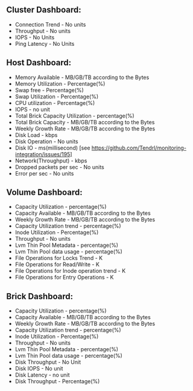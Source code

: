 
## Cluster Dashboard:

* Connection Trend - No units
* Throughput - No units
* IOPS - No Units
* Ping Latency - No Units

## Host Dashboard:

* Memory Available - MB/GB/TB according to the Bytes
* Memory Utilization - Percentage(%)
* Swap free - Percentage(%)
* Swap Utilization - Percentage(%)
* CPU utilization - Percentage(%)
* IOPS - no unit
* Total Brick Capacity Utilization - percentage(%)
* Total Brick Capacity - MB/GB/TB according to the Bytes
* Weekly Growth Rate -  MB/GB/TB according to the Bytes
* Disk Load - kbps
* Disk Operation - No units
* Disk IO - ms(millisecond) [see https://github.com/Tendrl/monitoring-integration/issues/195]
* Network(Throughput) - kbps
* Dropped packets per sec - No units
* Error per sec - No units

## Volume Dashboard:

* Capacity Utilization - percentage(%)
* Capacity Available - MB/GB/TB according to the Bytes
* Weekly Growth Rate -  MB/GB/TB according to the Bytes
* Capacity Utilization trend -  percentage(%)
* Inode Utilization - Percentage(%)
* Throughput - No units
* Lvm Thin Pool Metadata -  percentage(%)
* Lvm Thin Pool data usage -  percentage(%)
* File Operations for Locks Trend - K
* File Operations for Read/Write - K
* File Operations for Inode operation trend - K
* File Operations for Entry Operations - K

## Brick Dashboard:

* Capacity Utilization - percentage(%)
* Capacity Available - MB/GB/TB according to the Bytes
* Weekly Growth Rate -  MB/GB/TB according to the Bytes
* Capacity Utilization trend -  percentage(%)
* Inode Utilization - Percentage(%)
* Throughput - No units
* Lvm Thin Pool Metadata -  percentage(%)
* Lvm Thin Pool data usage -  percentage(%)
* Disk Throughput - No Unit
* Disk IOPS - No unit
* Disk Latency - no unit
* Disk Throughput - Percentage(%)


